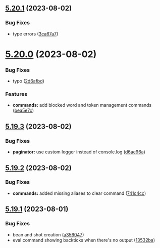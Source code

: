 ## [5.20.1](https://github.com/onesoft-sudo/sudobot/compare/v5.20.0...v5.20.1) (2023-08-02)


### Bug Fixes

* type errors ([3ca67a7](https://github.com/onesoft-sudo/sudobot/commit/3ca67a7e9b2a07fe05dc5d9a29a655a019a80349))



# [5.20.0](https://github.com/onesoft-sudo/sudobot/compare/v5.19.3...v5.20.0) (2023-08-02)


### Bug Fixes

* typo ([2d6afbd](https://github.com/onesoft-sudo/sudobot/commit/2d6afbd3436b255d5924a71059604873c8cb3bb4))


### Features

* **commands:** add blocked word and token management commands ([bea5e7c](https://github.com/onesoft-sudo/sudobot/commit/bea5e7cb35748e91822f9654794b1d9e4044dfec))



## [5.19.3](https://github.com/onesoft-sudo/sudobot/compare/v5.19.2...v5.19.3) (2023-08-02)


### Bug Fixes

* **paginator:** use custom logger instead of console.log ([d6ae96a](https://github.com/onesoft-sudo/sudobot/commit/d6ae96a4c9a6638a6c06a56fc86d079770c8e25e))



## [5.19.2](https://github.com/onesoft-sudo/sudobot/compare/v5.19.1...v5.19.2) (2023-08-02)


### Bug Fixes

* **commands:** added missing aliases to clear command ([741c4cc](https://github.com/onesoft-sudo/sudobot/commit/741c4cc4e6f28a567d12d3e5cb2eb126a3da77d3))



## [5.19.1](https://github.com/onesoft-sudo/sudobot/compare/v5.19.0...v5.19.1) (2023-08-01)


### Bug Fixes

* bean and shot creation ([a356047](https://github.com/onesoft-sudo/sudobot/commit/a356047e69f345518619a9a21fb27b1c543efc41))
* eval command showing backticks when there's no output ([13532ba](https://github.com/onesoft-sudo/sudobot/commit/13532ba48428c91d4eca16aa87a9c17f2d27171d))



